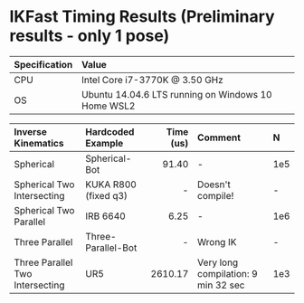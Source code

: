 # IKFast Timing Results (Preliminary results - only 1 pose)

| Specification| Value                         |
| :----------- | :---------------------------- |
| CPU          | Intel Core i7-3770K @ 3.50 GHz|
| OS           | Ubuntu 14.04.6 LTS running on Windows 10 Home WSL2|

| Inverse Kinematics              | Hardcoded Example   | Time (us)  | Comment                              | N    |
| :------------------------------ |  :----------        | ----------:| :------                              | :--  |
| Spherical                       | Spherical-Bot       | 91.40      | -                                    | 1e5  |
| Spherical Two Intersecting      | KUKA R800 (fixed q3)| -          | Doesn't compile!                     | -    |
| Spherical Two Parallel          | IRB 6640            | 6.25       | -                                    | 1e6  |
| Three Parallel                  | Three-Parallel-Bot  | -          | Wrong IK                             | -    |
| Three Parallel Two Intersecting | UR5                 | 2610.17    | Very long compilation:  9 min 32 sec | 1e3  |